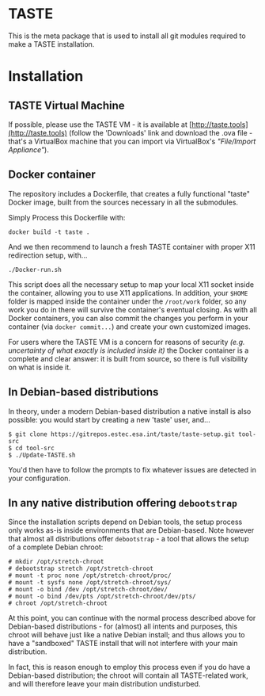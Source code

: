 TASTE
=====

This is the meta package that is used to install all git modules required
to make a TASTE installation.

Installation
============

TASTE Virtual Machine
---------------------
If possible, please use the TASTE VM - it is available at [http://taste.tools](http://taste.tools)
(follow the 'Downloads' link and download the .ova file - that's a VirtualBox
machine that you can import via VirtualBox's *"File/Import Appliance"*).

Docker container
----------------
The repository includes a Dockerfile, that creates a fully functional "taste" Docker image,
built from the sources necessary in all the submodules.

Simply Process this Dockerfile with:

    docker build -t taste .

And we then recommend to launch a fresh TASTE container with proper X11 redirection setup, with...

    ./Docker-run.sh

This script does all the necessary setup to map your local X11 socket inside the container,
allowing you to use X11 applications. In addition, your `$HOME` folder is mapped inside the
container under the `/root/work` folder, so any work you do in there will survive the
container's eventual closing. As with all Docker containers, you can also commit the 
changes you perform in your container (via `docker commit...`) and create your own
customized images.

For users where the TASTE VM is a concern for reasons of security *(e.g. uncertainty of what
exactly is included inside it)* the Docker container is a complete and clear answer: 
it is built from source, so there is full visibility on what is inside it.

In Debian-based distributions
-----------------------------
In theory,  under a modern Debian-based distribution a native install is also possible:
you would start by creating a new 'taste' user, and...

    $ git clone https://gitrepos.estec.esa.int/taste/taste-setup.git tool-src
    $ cd tool-src
    $ ./Update-TASTE.sh

You'd then have to follow the prompts to fix whatever issues are detected in your configuration.

In any native distribution offering `debootstrap`
-------------------------------------------------
Since the installation scripts depend on Debian tools, the setup process only works as-is inside environments that are Debian-based. Note however that almost all distributions offer `debootstrap` - a tool that allows the setup of a complete Debian chroot:

    # mkdir /opt/stretch-chroot
    # debootstrap stretch /opt/stretch-chroot
    # mount -t proc none /opt/stretch-chroot/proc/
    # mount -t sysfs none /opt/stretch-chroot/sys/
    # mount -o bind /dev /opt/stretch-chroot/dev/
    # mount -o bind /dev/pts /opt/stretch-chroot/dev/pts/
    # chroot /opt/stretch-chroot

At this point, you can continue with the normal process described above for Debian-based distributions - for (almost) all intents and purposes, this chroot will behave just like a native Debian install; and thus allows you to have a "sandboxed" TASTE install that will not interfere with your main distribution.

In fact, this is reason enough to employ this process even if you do have a Debian-based distribution; the chroot will contain all TASTE-related work, and will therefore leave your main distribution undisturbed.
